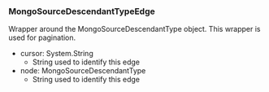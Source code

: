 ### MongoSourceDescendantTypeEdge
Wrapper around the MongoSourceDescendantType object. This wrapper is used for pagination.

- cursor: System.String
  - String used to identify this edge
- node: MongoSourceDescendantType
  - String used to identify this edge
